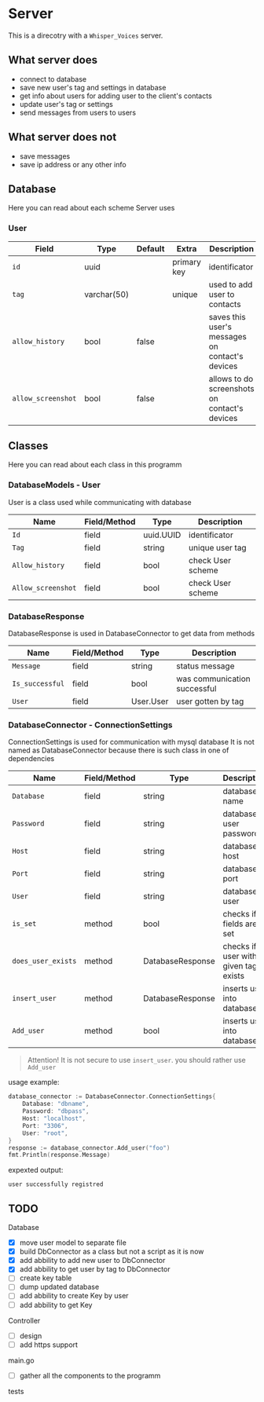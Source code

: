 # Server

This is a direcotry with a `Whisper_Voices` server.

## What server does

* connect to database
* save new user's tag and settings in database
* get info about users for adding user to the client's contacts
* update user's tag or settings
* send messages from users to users

## What server does not

* save messages
* save ip address or any other info

## Database

Here you can read about each scheme Server uses

### User

| Field             | Type          | Default   | Extra         | Description                                       |
|-------------------|---------------|-----------|---------------|---------------------------------------------------|
| `id`              | uuid          |           | primary key   | identificator                                     |
| `tag`             | varchar(50)   |           | unique        | used to add user to contacts                      |
| `allow_history`   | bool          | false     |               | saves this user's messages on contact's devices   |
| `allow_screenshot`| bool          | false     |               | allows to do screenshots on contact's devices     |

## Classes

Here you can read about each class in this programm

### DatabaseModels - User

User is a class used while communicating with database

| Name              | Field/Method  | Type          | Description       |
|-------------------|---------------|---------------|-------------------|
| `Id`              | field         | uuid.UUID     | identificator     |
| `Tag`             | field         | string        | unique user tag   |
| `Allow_history`   | field         | bool          | check User scheme |
| `Allow_screenshot`| field         | bool          | check User scheme |

### DatabaseResponse

DatabaseResponse is used in DatabaseConnector to get data from methods

| Name              | Field/Method  | Type          | Description                   |
|-------------------|---------------|---------------|-------------------------------|
| `Message`         | field         | string        | status message                |
| `Is_successful`   | field         | bool          | was communication successful  |
| `User`            | field         | User.User     | user gotten by tag            |

### DatabaseConnector - ConnectionSettings

ConnectionSettings is used for communication with mysql database
It is not named as DatabaseConnector because there is such class in one of dependencies

| Name              | Field/Method  | Type              | Description                           |
|-------------------|---------------|-------------------|---------------------------------------|
| `Database`        | field         | string            | database name                         |
| `Password`        | field         | string            | database user password                |
| `Host`            | field         | string            | database host                         |
| `Port`            | field         | string            | database port                         |
| `User`            | field         | string            | database user                         |
| `is_set`          | method        | bool              | checks if all fields are set          |
| `does_user_exists`| method        | DatabaseResponse  | checks if user with given tag exists  |
| `insert_user`     | method        | DatabaseResponse  | inserts user into database            |
| `Add_user`        | method        | bool              | inserts user into database            |

> Attention! It is not secure to use `insert_user`. you should rather use `Add_user`

usage example:
```go
database_connector := DatabaseConnector.ConnectionSettings{
    Database: "dbname",
    Password: "dbpass",
    Host: "localhost",
    Port: "3306",
    User: "root",
}
response := database_connector.Add_user("foo")
fmt.Println(response.Message)
```

expexted output:
```
user successfully registred
```

## TODO

Database
- [x] move user model to separate file
- [x] build DbConnector as a class but not a script as it is now
- [x] add abbility to add new user to DbConnector
- [x] add abbility to get user by tag to DbConnector
- [ ] create key table
- [ ] dump updated database
- [ ] add abbility to create Key by user
- [ ] add abbility to get Key

Controller
- [ ] design
- [ ] add https support

main.go
- [ ] gather all the components to the programm

tests
